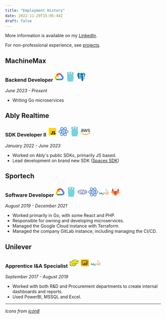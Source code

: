 ```yaml
---
title: "Employment History"
date: 2022-11-29T15:05:44Z
draft: false
---
```


More information is available on my [LinkedIn](https://www.linkedin.com/in/peter-maguire/).  

For non-professional experience, see [projects](/projects).

## MachineMax
### Backend Developer ![](/icon/gcp.png "Google Cloud") ![](/icon/go.png "Golang") ![](/icon/postgres.png "Postgres")
_June 2023 - Present_
- Writing Go microservices

## Ably Realtime
### SDK Developer II ![](/icon/js.png "Javascript") ![](/icon/react.png "React") ![](/icon/go.png "Golang") ![](/icon/aws.png "AWS") 
_January 2022 - June 2023_
- Worked on Ably's public SDKs, primarily JS based.   
- Lead development on brand new SDK ([Spaces SDK](https://ably.com/docs/products/spaces))
  
## Sportech  
### Software Developer ![](/icon/gcp.png "Google Cloud") ![](/icon/go.png "Golang") ![](/icon/php.png "PHP") ![](/icon/react.png "React") ![](/icon/mysql.png "MySQL") ![](/icon/gl.png "GitLab")
_August 2019 - December 2021_  
- Worked primarily in Go, with some React and PHP.
- Responsible for owning and developing microservices.
- Managed the Google Cloud instance with Terraform.
- Managed the company GitLab instance, including managing the CI/CD.

## Unilever
### Apprentice I&A Specialist ![](/icon/hadoop.png "Hadoop") ![](/icon/powerbi.png "PowerBI") ![](/icon/mysql.png "MySQL")
_September 2017 - August 2019_  
- Worked with both R&D and Procurement departments to create internal dashboards and reports.
- Used PowerBI, MSSQL and Excel.

---

_Icons from [icon8](https://icon8.com)_